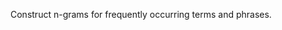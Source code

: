 ﻿<!--
 Licensed to the Apache Software Foundation (ASF) under one or more
 contributor license agreements.  See the NOTICE file distributed with
 this work for additional information regarding copyright ownership.
 The ASF licenses this file to You under the Apache License, Version 2.0
 (the "License"); you may not use this file except in compliance with
 the License.  You may obtain a copy of the License at

     http://www.apache.org/licenses/LICENSE-2.0

 Unless required by applicable law or agreed to in writing, software
 distributed under the License is distributed on an "AS IS" BASIS,
 WITHOUT WARRANTIES OR CONDITIONS OF ANY KIND, either express or implied.
 See the License for the specific language governing permissions and
 limitations under the License.
-->

Construct n-grams for frequently occurring terms and phrases.
